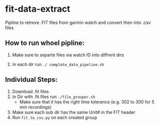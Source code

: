 # fit-data-extract
Pipline to retreve .FIT files from garmin watch and convert then into .csv files

## How to run whoel pipline:

1. Make sure to separte files via watch ID into diffrent dirs

2. In each dir run `./ complete_data_pipeline.sh`



## Individual Steps:
1. Download .fit files
2. In Dir with .fit files run `./file_grouper.sh`
    - Make sure that it has the right time tolerance (e.g. 302 to 300 for 5 min recordings)
3. Make sure each sub dir has the same Unit# in the FIT header
4. Run `fit_to_csv.py` on each created group
